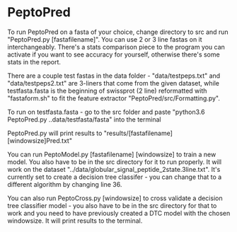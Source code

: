 # PeptoPred

To run PeptoPred on a fasta of your choice, change directory to src and run "PeptoPred.py [fastafilename]". You can use 2 or 3 line fastas on it interchangeably. There's a stats comparison piece to the program you can activate if you want to see accuracy for yourself, otherwise there's some stats in the report. 

There are a couple test fastas in the data folder - "data/testpeps.txt" and "data/testpeps2.txt" are 3-liners that come from the given dataset, while testfasta.fasta is the beginning of swissprot (2 line) reformatted with "fastaform.sh" to fit the feature extractor "PeptoPred/src/Formatting.py". 

To run on testfasta.fasta - go to the src folder and paste "python3.6 PeptoPred.py ..data/testfasta/fasta" into the terminal

PeptoPred.py will print results to "results/[fastafilename][windowsize]Pred.txt"

You can run PeptoModel.py [fastafilename] [windowsize] to train a new model. You also have to be in the src directory for it to run properly. It will work on the dataset "../data/globular_signal_peptide_2state.3line.txt". It's currently set to create a decision tree classifer - you can change that to a different algorithm by changing line 36. 

You can also run PeptoCross.py [windowsize] to cross validate a decision tree classifier model - you also have to be in the src directory for that to work and you need to have previously created a DTC model with the chosen windowsize. It will print results to the terminal.


